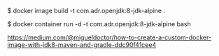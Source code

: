 $ docker image build -t com.adr.openjdk:8-jdk-alpine .

$ docker container run -d -t com.adr.openjdk:8-jdk-alpine bash


https://medium.com/@migueldoctor/how-to-create-a-custom-docker-image-with-jdk8-maven-and-gradle-ddc90f41cee4

